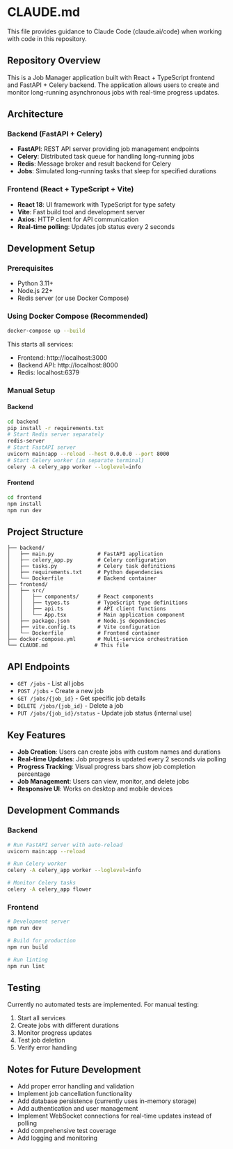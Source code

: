 # CLAUDE.md

This file provides guidance to Claude Code (claude.ai/code) when working with code in this repository.

## Repository Overview

This is a Job Manager application built with React + TypeScript frontend and FastAPI + Celery backend. The application allows users to create and monitor long-running asynchronous jobs with real-time progress updates.

## Architecture

### Backend (FastAPI + Celery)
- **FastAPI**: REST API server providing job management endpoints
- **Celery**: Distributed task queue for handling long-running jobs
- **Redis**: Message broker and result backend for Celery
- **Jobs**: Simulated long-running tasks that sleep for specified durations

### Frontend (React + TypeScript + Vite)
- **React 18**: UI framework with TypeScript for type safety
- **Vite**: Fast build tool and development server
- **Axios**: HTTP client for API communication
- **Real-time polling**: Updates job status every 2 seconds

## Development Setup

### Prerequisites
- Python 3.11+
- Node.js 22+
- Redis server (or use Docker Compose)

### Using Docker Compose (Recommended)
```bash
docker-compose up --build
```
This starts all services:
- Frontend: http://localhost:3000
- Backend API: http://localhost:8000
- Redis: localhost:6379

### Manual Setup

#### Backend
```bash
cd backend
pip install -r requirements.txt
# Start Redis server separately
redis-server
# Start FastAPI server
uvicorn main:app --reload --host 0.0.0.0 --port 8000
# Start Celery worker (in separate terminal)
celery -A celery_app worker --loglevel=info
```

#### Frontend
```bash
cd frontend
npm install
npm run dev
```

## Project Structure

```
├── backend/
│   ├── main.py              # FastAPI application
│   ├── celery_app.py        # Celery configuration
│   ├── tasks.py             # Celery task definitions
│   ├── requirements.txt     # Python dependencies
│   └── Dockerfile           # Backend container
├── frontend/
│   ├── src/
│   │   ├── components/      # React components
│   │   ├── types.ts         # TypeScript type definitions
│   │   ├── api.ts           # API client functions
│   │   └── App.tsx          # Main application component
│   ├── package.json         # Node.js dependencies
│   ├── vite.config.ts       # Vite configuration
│   └── Dockerfile           # Frontend container
├── docker-compose.yml       # Multi-service orchestration
└── CLAUDE.md               # This file
```

## API Endpoints

- `GET /jobs` - List all jobs
- `POST /jobs` - Create a new job
- `GET /jobs/{job_id}` - Get specific job details
- `DELETE /jobs/{job_id}` - Delete a job
- `PUT /jobs/{job_id}/status` - Update job status (internal use)

## Key Features

- **Job Creation**: Users can create jobs with custom names and durations
- **Real-time Updates**: Job progress is updated every 2 seconds via polling
- **Progress Tracking**: Visual progress bars show job completion percentage
- **Job Management**: Users can view, monitor, and delete jobs
- **Responsive UI**: Works on desktop and mobile devices

## Development Commands

### Backend
```bash
# Run FastAPI server with auto-reload
uvicorn main:app --reload

# Run Celery worker
celery -A celery_app worker --loglevel=info

# Monitor Celery tasks
celery -A celery_app flower
```

### Frontend
```bash
# Development server
npm run dev

# Build for production
npm run build

# Run linting
npm run lint
```

## Testing

Currently no automated tests are implemented. For manual testing:
1. Start all services
2. Create jobs with different durations
3. Monitor progress updates
4. Test job deletion
5. Verify error handling

## Notes for Future Development

- Add proper error handling and validation
- Implement job cancellation functionality
- Add database persistence (currently uses in-memory storage)
- Add authentication and user management
- Implement WebSocket connections for real-time updates instead of polling
- Add comprehensive test coverage
- Add logging and monitoring